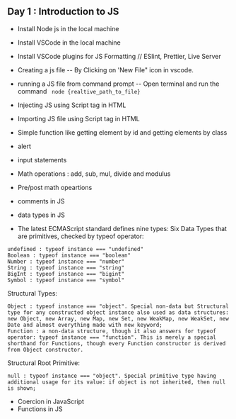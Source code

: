 ## Day 1 : Introduction to JS
* Install Node js in the local machine
* Install VSCode in the local machine
* Install VSCode plugins for JS Formatting // ESlint, Prettier, Live Server 

* Creating a js file -- By Clicking on 'New File" icon in vscode.
* running a JS file from command prompt -- Open terminal and run the command ``` node {realtive_path_to_file}```
* Injecting JS using Script tag in HTML 
   <script> </script>
* Importing JS file using Script tag in HTML
  <script src="myScript.js"></script>
* Simple function like getting element by id and getting elements by class
* alert
* input statements
* Math operations : add, sub, mul, divide and modulus
* Pre/post math opeartions
* comments in JS
* data types in JS 

* The latest ECMAScript standard defines nine types:
Six Data Types that are primitives, checked by typeof operator:
```
undefined : typeof instance === "undefined"
Boolean : typeof instance === "boolean"
Number : typeof instance === "number"
String : typeof instance === "string"
BigInt : typeof instance === "bigint"
Symbol : typeof instance === "symbol"

```
Structural Types:
```
Object : typeof instance === "object". Special non-data but Structural type for any constructed object instance also used as data structures: new Object, new Array, new Map, new Set, new WeakMap, new WeakSet, new Date and almost everything made with new keyword;
Function : a non-data structure, though it also answers for typeof operator: typeof instance === "function". This is merely a special shorthand for Functions, though every Function constructor is derived from Object constructor.
```
Structural Root Primitive:
```
null : typeof instance === "object". Special primitive type having additional usage for its value: if object is not inherited, then null is shown;
```
* Coercion in JavaScript
* Functions in JS

